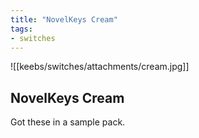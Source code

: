 ```yaml
---
title: "NovelKeys Cream"
tags:
- switches
---
```


![[keebs/switches/attachments/cream.jpg]]

## NovelKeys Cream

Got these in a sample pack.
